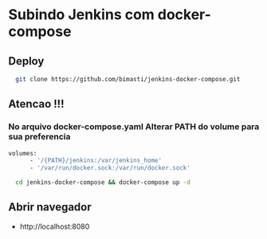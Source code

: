 
# Subindo Jenkins com docker-compose

## Deploy

```bash
  git clone https://github.com/bimasti/jenkins-docker-compose.git 
```

## Atencao !!! 
### No arquivo docker-compose.yaml Alterar PATH do volume para sua preferencia

```bash
volumes:
      - '/{PATH}/jenkins:/var/jenkins_home'
      - '/var/run/docker.sock:/var/run/docker.sock'
```

```bash
  cd jenkins-docker-compose && docker-compose up -d
```
## Abrir navegador

- http://localhost:8080
